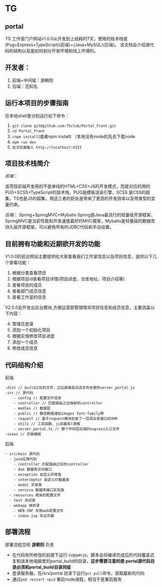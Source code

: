 # TG

## portal

TG 工作室门户网站v1.0.0从开发到上线耗时7天，使用的技术栈是(Pug+Express+TypeScript)(前端)+(Java+MySQL)(后端)。
该文档会介绍源代码的结构以及是如何划分开发环境和线上环境的。

开发者：
---

1. 前端+中间层：游朝阳
2. 后端：范知名

运行本项目的步骤指南
----------

在本地shell里分别运行如下命令：

1. `git clone git@github.com:TGclub/Portal_Front.git`
2. `cd Portal_Front`
3. `cnpm install`(或者npm install) （本地没有node的先去下载node
4. `npm run dev`
5. `在浏览器输入 http://localhost:4333`



项目技术栈简介
-------

*前端*：

 该项目前端开发用的不是单纯的HTML+CSS+JS的开发模式，而是对应的用的PUG+SCSS+TypeScript的技术栈，PUG是模板渲染引擎，SCSS
 是CSS的超集，TS也是JS的超集。用这三者的好处是带来了更高的开发效率以及带类型的变量约束。

*后端*：
      Spring+SpringMVC+Mybatis
      Spring是Java最流行的轻量级开源框架，SpringMVC是当前性能和开发速度最好的MVC框架，Mybatis是轻量级的数据库持久层开源框架，可以避免所有的JDBC代码和手动设置。


目前拥有功能和近期欲开发的功能
---------------

V1.0.0的前台网站主要提供给大家查看我们工作室信息以及项目信息，提供以下几个查看功能：

1. 根据分类查看项目
2. 根据项目id查看项目详情(项目进度，仓库地址，项目介绍等)
3. 查看项目的成员
4. 查看部门成员信息
5. 查看工作室的信息

V2.0.0会开发出后台模块,方便运营部管理增添项目信息和成员信息，主要涵盖以下内容：

4. 管理员登录
1. 添加一个初始化项目
2. 根据实情修改项目进度
3. 添加一个成员
5. 修改成员信息


代码结构介绍
------

前端

    -dist // build之后的文件，之后直接启动该文件夹里的server_portal.js
    -src // 源代码
        - config // 配置文件信息
        - controller // 匹配路由之后映射的controller
        - modles // 数据层
        - public // 静态数据诸如images font-family等
        - request // 基于request模块封装了一层调业务接口的XHR
        - utils // 工具函数，js武器库(滑稽
        - server_portal.ts // 整个中间层后端的express入口文件
    -views // 页面模板


后端

    - src/main 源代码
      - java应用代码
        - controller 匹配路由之后的controller
        - dao 数据库访问接口
        - exception 自定义异常类
        - interceptor 自定义拦截器类
        - model 实体类
        - service 数据库接口实现类
      - resources 框架的配置文件
      - test 测试类
      - webapp 根目录
        - WEB-INF 存放web配置文件
        - index.jsp 欢迎页面



部署流程
----



部署流程交给 **游朝阳** 负责

* 在代码有所修改的前提下运行 copyer.js，脚本会将编译完成后的代码覆盖式复制进本地电脑里的portal_build的目录，**这步需要注意的是 portal源代码目录必须和portal_build目录同级**
* 登录服务器，在/srv/portal 目录下运行`git pull`命令，获取最新的代码
* 通过`pm2 restart +pid` 重启node进程，相当于是重启服务



















